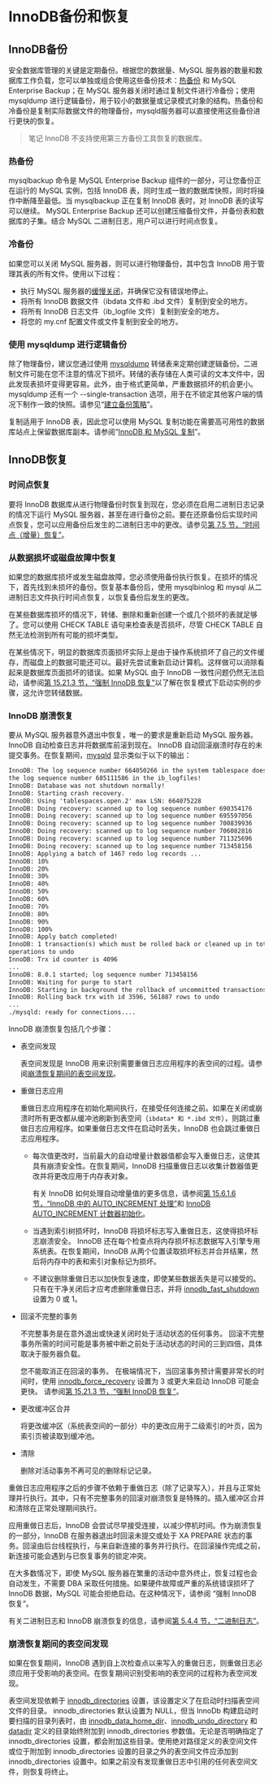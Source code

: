 # InnoDB备份和恢复

## InnoDB备份

安全数据库管理的关键是定期备份。根据您的数据量、MySQL 服务器的数量和数据库工作负载，您可以单独或组合使用这些备份技术：[热备份](https://dev.mysql.com/doc/refman/8.0/en/glossary.html#glos_hot_backup) 和 MySQL Enterprise Backup；在 MySQL 服务器关闭时通过复制文件进行冷备份；使用 mysqldump 进行逻辑备份，用于较小的数据量或记录模式对象的结构。热备份和冷备份是复制实际数据文件的物理备份，mysqld服务器可以直接使用这些备份进行更快的恢复。

> 笔记
InnoDB 不支持使用第三方备份工具恢复的数据库。

### 热备份

mysqlbackup 命令是 MySQL Enterprise Backup 组件的一部分，可让您备份正在运行的 MySQL 实例，包括 InnoDB 表，同时生成一致的数据库快照，同时将操作中断降至最低。当 mysqlbackup 正在复制 InnoDB 表时，对 InnoDB 表的读写可以继续。 MySQL Enterprise Backup 还可以创建压缩备份文件，并备份表和数据库的子集。结合 MySQL 二进制日志，用户可以进行时间点恢复。 

### 冷备份

如果您可以关闭 MySQL 服务器，则可以进行物理备份，其中包含 InnoDB 用于管理其表的所有文件。使用以下过程：

- 执行 MySQL 服务器的[缓慢关闭](https://dev.mysql.com/doc/refman/8.0/en/glossary.html#glos_slow_shutdown)，并确保它没有错误地停止。
- 将所有 InnoDB 数据文件（ibdata 文件和 .ibd 文件）复制到安全的地方。
- 将所有 InnoDB 日志文件（ib_logfile 文件）复制到安全的地方。
- 将您的 my.cnf 配置文件或文件复制到安全的地方。

### 使用 mysqldump 进行逻辑备份

除了物理备份，建议您通过使用 [mysqldump](https://dev.mysql.com/doc/refman/8.0/en/mysqldump.html) 转储表来定期创建逻辑备份。二进制文件可能在您不注意的情况下损坏。转储的表存储在人类可读的文本文件中，因此发现表损坏变得更容易。此外，由于格式更简单，严重数据损坏的机会更小。 mysqldump 还有一个 --single-transaction 选项，用于在不锁定其他客户端的情况下制作一致的快照。请参见“[建立备份策略](https://dev.mysql.com/doc/refman/8.0/en/backup-policy.html)”。

复制适用于 InnoDB 表，因此您可以使用 MySQL 复制功能在需要高可用性的数据库站点上保留数据库副本。请参阅“[InnoDB 和 MySQL 复制](https://dev.mysql.com/doc/refman/8.0/en/innodb-and-mysql-replication.html)”。

## InnoDB恢复

### 时间点恢复

要将 InnoDB 数据库从进行物理备份时恢复到现在，您必须在启用二进制日志记录的情况下运行 MySQL 服务器，甚至在进行备份之前。要在还原备份后实现时间点恢复，您可以应用备份后发生的二进制日志中的更改。请参见[第 7.5 节，“时间点（增量）恢复”](https://dev.mysql.com/doc/refman/8.0/en/point-in-time-recovery.html)。

### 从数据损坏或磁盘故障中恢复

如果您的数据库损坏或发生磁盘故障，您必须使用备份执行恢复。在损坏的情况下，首先找到未损坏的备份。恢复基本备份后，使用 mysqlbinlog 和 mysql 从二进制日志文件执行时间点恢复，以恢复备份后发生的更改。

在某些数据库损坏的情况下，转储、删除和重新创建一个或几个损坏的表就足够了。您可以使用 CHECK TABLE 语句来检查表是否损坏，尽管 CHECK TABLE 自然无法检测到所有可能的损坏类型。

在某些情况下，明显的数据库页面损坏实际上是由于操作系统损坏了自己的文件缓存，而磁盘上的数据可能还可以。最好先尝试重新启动计算机。这样做可以消除看起来是数据库页面损坏的错误。如果 MySQL 由于 InnoDB 一致性问题仍然无法启动，请参阅[第 15.21.3 节，“强制 InnoDB 恢复”](https://dev.mysql.com/doc/refman/8.0/en/forcing-innodb-recovery.html)以了解在恢复模式下启动实例的步骤，这允许您转储数据。

### InnoDB 崩溃恢复

要从 MySQL 服务器意外退出中恢复，唯一的要求是重新启动 MySQL 服务器。 InnoDB 自动检查日志并将数据库前滚到现在。 InnoDB 自动回滚崩溃时存在的未提交事务。在恢复期间，[mysqld](https://dev.mysql.com/doc/refman/8.0/en/mysqld.html) 显示类似于以下的输出：

```txt
InnoDB: The log sequence number 664050266 in the system tablespace does not match
the log sequence number 685111586 in the ib_logfiles!
InnoDB: Database was not shutdown normally!
InnoDB: Starting crash recovery.
InnoDB: Using 'tablespaces.open.2' max LSN: 664075228
InnoDB: Doing recovery: scanned up to log sequence number 690354176
InnoDB: Doing recovery: scanned up to log sequence number 695597056
InnoDB: Doing recovery: scanned up to log sequence number 700839936
InnoDB: Doing recovery: scanned up to log sequence number 706082816
InnoDB: Doing recovery: scanned up to log sequence number 711325696
InnoDB: Doing recovery: scanned up to log sequence number 713458156
InnoDB: Applying a batch of 1467 redo log records ...
InnoDB: 10%
InnoDB: 20%
InnoDB: 30%
InnoDB: 40%
InnoDB: 50%
InnoDB: 60%
InnoDB: 70%
InnoDB: 80%
InnoDB: 90%
InnoDB: 100%
InnoDB: Apply batch completed!
InnoDB: 1 transaction(s) which must be rolled back or cleaned up in total 561887 row
operations to undo
InnoDB: Trx id counter is 4096
...
InnoDB: 8.0.1 started; log sequence number 713458156
InnoDB: Waiting for purge to start
InnoDB: Starting in background the rollback of uncommitted transactions
InnoDB: Rolling back trx with id 3596, 561887 rows to undo
...
./mysqld: ready for connections....
```

InnoDB 崩溃恢复包括几个步骤：

- 表空间发现

  表空间发现是 InnoDB 用来识别需要重做日志应用程序的表空间的过程。请参阅[崩溃恢复期间的表空间发现](https://dev.mysql.com/doc/refman/8.0/en/innodb-recovery.html#innodb-recovery-tablespace-discovery)。

- 重做日志应用

  重做日志应用程序在初始化期间执行，在接受任何连接之前。如果在关闭或崩溃时所有更改都从缓冲池刷新到表空间（`ibdata* 和 *.ibd 文件`），则跳过重做日志应用程序。如果重做日志文件在启动时丢失，InnoDB 也会跳过重做日志应用程序。

  - 每次值更改时，当前最大的自动增量计数器值都会写入重做日志，这使其具有崩溃安全性。在恢复期间，InnoDB 扫描重做日志以收集计数器值更改并将更改应用于内存表对象。

    有关 InnoDB 如何处理自动增量值的更多信息，请参阅[第 15.6.1.6 节，“InnoDB 中的 AUTO_INCREMENT 处理”](https://dev.mysql.com/doc/refman/8.0/en/innodb-auto-increment-handling.html)和 [InnoDB AUTO_INCREMENT 计数器初始化](https://dev.mysql.com/doc/refman/8.0/en/innodb-auto-increment-handling.html#innodb-auto-increment-initialization)。

  - 当遇到索引树损坏时，InnoDB 将损坏标志写入重做日志，这使得损坏标志崩溃安全。 InnoDB 还在每个检查点将内存损坏标志数据写入引擎专用系统表。在恢复期间，InnoDB 从两个位置读取损坏标志并合并结果，然后将内存中的表和索引对象标记为损坏。

  - 不建议删除重做日志以加快恢复速度，即使某些数据丢失是可以接受的。只有在干净关闭后才应考虑删除重做日志，并将 [innodb_fast_shutdown](https://dev.mysql.com/doc/refman/8.0/en/innodb-parameters.html#sysvar_innodb_fast_shutdown) 设置为 0 或 1。

- 回滚不完整的事务

  不完整事务是在意外退出或快速关闭时处于活动状态的任何事务。 回滚不完整事务所需的时间可能是事务被中断之前处于活动状态的时间的三到四倍，具体取决于服务器负载。

  您不能取消正在回滚的事务。 在极端情况下，当回滚事务预计需要非常长的时间时，使用 [innodb_force_recovery](https://dev.mysql.com/doc/refman/8.0/en/innodb-parameters.html#sysvar_innodb_force_recovery) 设置为 3 或更大来启动 InnoDB 可能会更快。 请参阅[第 15.21.3 节，“强制 InnoDB 恢复”](https://dev.mysql.com/doc/refman/8.0/en/forcing-innodb-recovery.html)。

- 更改缓冲区合并

  将更改缓冲区（系统表空间的一部分）中的更改应用于二级索引的叶页，因为索引页被读取到缓冲池。

- 清除

  删除对活动事务不再可见的删除标记记录。

重做日志应用程序之后的步骤不依赖于重做日志（除了记录写入），并且与正常处理并行执行。其中，只有不完整事务的回滚对崩溃恢复是特殊的。插入缓冲区合并和清除在正常处理期间执行。

应用重做日志后，InnoDB 会尝试尽早接受连接，以减少停机时间。作为崩溃恢复的一部分，InnoDB 在服务器退出时回滚未提交或处于 XA PREPARE 状态的事务。回滚由后台线程执行，与来自新连接的事务并行执行。在回滚操作完成之前，新连接可能会遇到与已恢复事务的锁定冲突。

在大多数情况下，即使 MySQL 服务器在繁重的活动中意外终止，恢复过程也会自动发生，不需要 DBA 采取任何措施。如果硬件故障或严重的系统错误损坏了 InnoDB 数据，MySQL 可能会拒绝启动。在这种情况下，请参阅 “强制 InnoDB 恢复”。

有关二进制日志和 InnoDB 崩溃恢复的信息，请参阅[第 5.4.4 节，“二进制日志”](https://dev.mysql.com/doc/refman/8.0/en/binary-log.html)。

### 崩溃恢复期间的表空间发现

如果在恢复期间，InnoDB 遇到自上次检查点以来写入的重做日志，则重做日志必须应用于受影响的表空间。在恢复期间识别受影响的表空间的过程称为表空间发现。

表空间发现依赖于 [innodb_directories](https://dev.mysql.com/doc/refman/8.0/en/innodb-parameters.html#sysvar_innodb_directories) 设置，该设置定义了在启动时扫描表空间文件的目录。 innodb_directories 默认设置为 NULL，但当 InnoDb 构建启动时要扫描的目录列表时，由 [innodb_data_home_dir](https://dev.mysql.com/doc/refman/8.0/en/innodb-parameters.html#sysvar_innodb_data_home_dir)、[innodb_undo_directory](https://dev.mysql.com/doc/refman/8.0/en/innodb-parameters.html#sysvar_innodb_undo_directory) 和 [datadir](https://dev.mysql.com/doc/refman/8.0/en/server-system-variables.html#sysvar_datadir) 定义的目录始终附加到 innodb_directories 参数值。无论是否明确指定了 innodb_directories 设置，都会附加这些目录。使用绝对路径定义的表空间文件或位于附加到 innodb_directories 设置的目录之外的表空间文件应添加到 innodb_directories 设置中。如果之前没有发现重做日志中引用的任何表空间文件，则恢复将终止。
